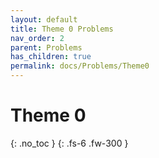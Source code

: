```yaml
---
layout: default
title: Theme 0 Problems
nav_order: 2
parent: Problems
has_children: true
permalink: docs/Problems/Theme0
---
```


# Theme 0
{: .no_toc }
{: .fs-6 .fw-300 }
